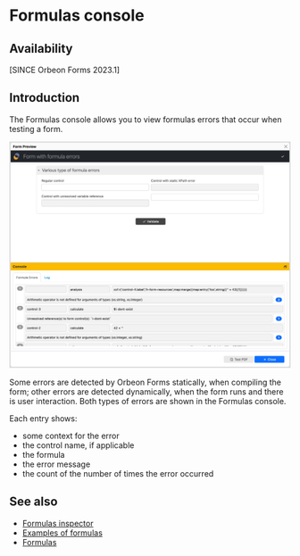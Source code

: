 # Formulas console

## Availability

[SINCE Orbeon Forms 2023.1]

## Introduction

The Formulas console allows you to view formulas errors that occur when testing a form.

![Formulas console](images/formulas-console.png)

Some errors are detected by Orbeon Forms statically, when compiling the form; other errors are detected dynamically, when the form runs and there is user interaction. Both types of errors are shown in the Formulas console.

Each entry shows:

- some context for the error
- the control name, if applicable
- the formula
- the error message
- the count of the number of times the error occurred

## See also

- [Formulas inspector](formulas-inspector.md)
- [Examples of formulas](formulas-examples.md)
- [Formulas](formulas.md)